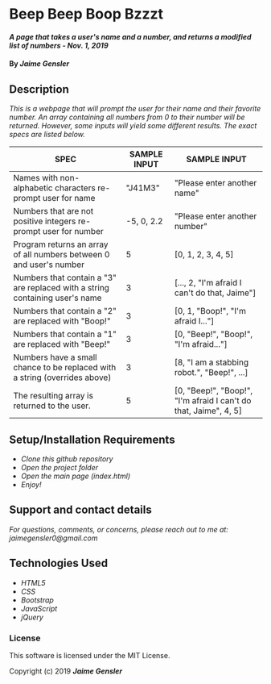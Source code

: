 # Beep Beep Boop Bzzzt

#### _A page that takes a user's name and a number, and returns a modified list of numbers - Nov. 1, 2019_

#### By _Jaime Gensler_


## Description

_This is a webpage that will prompt the user for their name and their favorite number. An array containing all numbers from 0 to their number will be returned. However, some inputs will yield some different results. The exact specs are listed below._

| SPEC                                                                                           | SAMPLE INPUT | SAMPLE INPUT                                                     |
|------------------------------------------------------------------------------|--------------|------------------------------------------------------------------|
| Names with non-alphabetic characters re-prompt user for name                 | "J41M3"      | "Please enter another name"                                      |
| Numbers that are not positive integers re-prompt user for number             | -5, 0, 2.2   | "Please enter another number"                                    |
| Program returns an array of all numbers between 0 and user's number          | 5            | [0, 1, 2, 3, 4, 5]                                               |
| Numbers that contain a "3" are replaced with a string containing user's name | 3            | [..., 2, "I'm afraid I can't do that, Jaime"]                    |
| Numbers that contain a "2" are replaced with "Boop!"                         | 3            | [0, 1, "Boop!", "I'm afraid I..."]                               |
| Numbers that contain a "1" are replaced with "Beep!"                         | 3            | [0, "Beep!", "Boop!", "I'm afraid..."]                           |
| Numbers have a small chance to be replaced with a string (overrides above)   | 3            | [8, "I am a stabbing robot.", "Beep!", ...]                      |
| The resulting array is returned to the user.                                 | 5            | [0, "Beep!", "Boop!", "I'm afraid I can't do that, Jaime", 4, 5] |

## Setup/Installation Requirements

* _Clone this github repository_
* _Open the project folder_
* _Open the main page (index.html)_
* _Enjoy!_


## Support and contact details

_For questions, comments, or concerns, please reach out to me at: jaimegensler0@gmail.com_


## Technologies Used

* _HTML5_
* _CSS_
* _Bootstrap_
* _JavaScript_
* _jQuery_


### License

This software is licensed under the MIT License.

Copyright (c) 2019 **_Jaime Gensler_**
